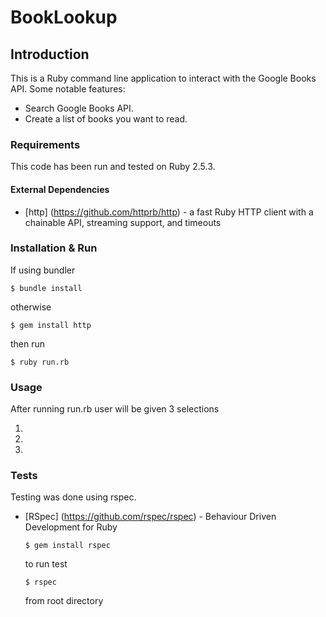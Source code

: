 # BookLookup

## Introduction 

This is a Ruby command line application to interact with the Google Books API. Some notable features:

* Search Google Books API.
* Create a list of books you want to read.

### Requirements 

This code has been run and tested on Ruby 2.5.3.


#### External Dependencies

* [http] (https://github.com/httprb/http) - a fast Ruby HTTP client with a chainable API, streaming support, and timeouts

### Installation & Run
   If using bundler
   ```
   $ bundle install
   ```
   otherwise
   ```
   $ gem install http
   ```

   then run
   ```
   $ ruby run.rb
   ```

### Usage

After running run.rb user will be given 3 selections

1.
2.
3.

### Tests

Testing was done using rspec.

* [RSpec] (https://github.com/rspec/rspec) - Behaviour Driven Development for Ruby

  ```
  $ gem install rspec
  ```

  to run test

  ```
  $ rspec
  ```
  from root directory



